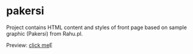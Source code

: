 # pakersi

Project contains HTML content and styles of front page based on sample graphic (Pakersi) from Rahu.pl.

Preview: [click me](http://leksarus.github.io/pakersi/)E